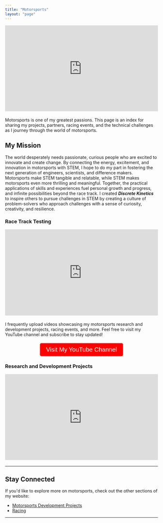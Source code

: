 ```yaml
---
title: "Motorsports"
layout: "page"
---
```



<div style="position: relative; padding-bottom: 56.25%; height: 0; overflow: hidden; margin-bottom: 20px;">
  <iframe src="https://www.youtube.com/embed/GJrI23Ik7O0?si=yDX_8r78mLPF2o3k"
          style="position: absolute; top: 0; left: 0; width: 100%; height: 100%; border:0;"
          allowfullscreen="" title="YouTube Video"></iframe>
</div>

<!-- <div style="position: relative; text-align: center; color: white;">
  <img src="/images/IMG_9512.jpeg" alt="Cover Image" style="width:100%; height: 350px; object-fit: cover; object-position: center 60%;">
  <div style="position: absolute; top: 42%; left: 50%; transform: translate(-50%, -50%);
              background: rgba(0, 0, 0, 0.5); padding: 0px 0px; border-radius: 10px; width: 90%; min-width: 200px;">
    <h1 style="margin: 0; font-size: 1.5em; letter-spacing: 20px; font-weight: emphasis ; font-style: italic; color: white; opacity: 80%">discrete kinetics</h1>
  </div>
</div> -->




Motorsports is one of my greatest passions. This page is an index for sharing my projects, partners, racing events, and the technical challenges as I journey through the world of motorsports. 

## My Mission 

The world desperately needs passionate, curious people who are excited to innovate and create change. By connecting the energy, excitement, and innovation in motorsports with STEM, I hope to do my part in fostering the next generation of engineers, scientists, and difference makers. Motorsports make STEM tangible and relatable, while STEM makes motorsports even more thrilling and meaningful. Together, the practical applications of skills and experiences fuel personal growth and progress, and infinite possibilities beyond the race track. I created <strong><em>Discrete Kinetics</em></strong> to inspire others to pursue challenges in STEM by creating a culture of problem-solvers who approach challenges with a sense of curiosity, creativity, and resilience.



<!-- ### Latest Technical Project

<div style="position: relative; padding-bottom: 56.25%; height: 0; overflow: hidden;">
  <iframe src="https://www.youtube.com/embed/GJrI23Ik7O0?si=yDX_8r78mLPF2o3k"
          style="position: absolute; top: 0; left: 0; width: 100%; height: 100%; border:0;"
          allowfullscreen="" title="YouTube Video"></iframe>
</div> -->

### Race Track Testing


<div style="position: relative; padding-bottom: 56.25%; height: 0; overflow: hidden;">
  <iframe src="https://www.youtube.com/embed/hBO1N2AaaSE?si=JFeowj16vbsphXNq"
          style="position: absolute; top: 0; left: 0; width: 100%; height: 100%; border:0;"
          allowfullscreen="" title="YouTube Video"></iframe>
</div>

<p style="margin-top: 20px;">
  I frequently upload videos showcasing my motorsports research and development projects, racing events, and more. Feel free to visit my YouTube channel and subscribe to stay updated!
</p>


<div style="text-align: center; margin-top: 20px;">
    <a href="https://www.youtube.com/@brandonbaldassi6381" target="_blank">
        <button style="padding: 10px 20px; background-color: #ff0000; color: white; border: none; border-radius: 5px; font-size: 20px; cursor: pointer;">Visit My YouTube Channel</button>
    </a>
</div>

### Research and Development Projects

<div style="position: relative; padding-bottom: 56.25%; height: 0; overflow: hidden; margin-bottom: 20px;">
  <iframe src="https://www.youtube.com/embed/JzGa3FGh710?si=FTEi9MFWkWiZdw25"
          style="position: absolute; top: 0; left: 0; width: 100%; height: 100%; border:0;"
          allowfullscreen="" title="YouTube Video"></iframe>
</div>


---

## Stay Connected

If you'd like to explore more on motorsports, check out the other sections of my website:

- [Motorsports Development Projects](/motorsports/dev/)
- [Racing](/motorsports/racing/)

---



